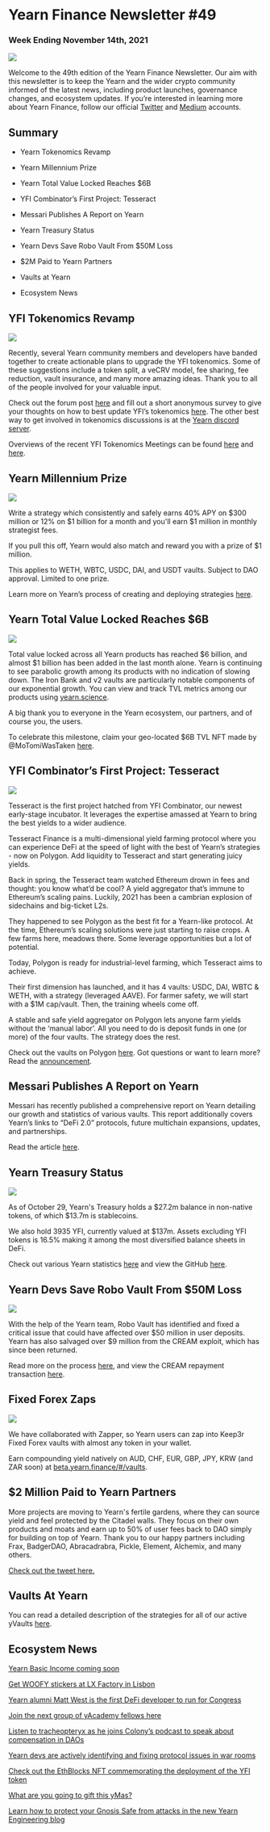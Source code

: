 # Yearn Finance Newsletter #49

### Week Ending November 14th, 2021

![](image1.png)

Welcome to the 49th edition of the Yearn Finance Newsletter. Our aim with this newsletter is to keep the Yearn and the wider crypto community informed of the latest news, including product launches, governance changes, and ecosystem updates. If you’re interested in learning more about Yearn Finance, follow our official [Twitter](https://twitter.com/iearnfinance) and [Medium](https://medium.com/iearn) accounts.

## Summary

-   Yearn Tokenomics Revamp

-   Yearn Millennium Prize

-   Yearn Total Value Locked Reaches $6B

-   YFI Combinator’s First Project: Tesseract

-   Messari Publishes A Report on Yearn

-   Yearn Treasury Status

-   Yearn Devs Save Robo Vault From $50M Loss

-   $2M Paid to Yearn Partners

-   Vaults at Yearn

-   Ecosystem News


## YFI Tokenomics Revamp

![](image2.png)

Recently, several Yearn community members and developers have banded together to create actionable plans to upgrade the YFI tokenomics. Some of these suggestions include a token split, a veCRV model, fee sharing, fee reduction, vault insurance, and many more amazing ideas. Thank you to all of the people involved for your valuable input.

Check out the forum post [here](https://gov.yearn.finance/t/call-for-ideas-yfi-tokenomics-revamp/11573/1) and fill out a short anonymous survey to give your thoughts on how to best update YFI’s tokenomics [here](https://twitter.com/wot_is_goin_on/status/1457051296909959171?s=21). The other best way to get involved in tokenomics discussions is at the [Yearn discord server](https://discord.com/invite/A7VwrCCWDu).

Overviews of the recent YFI Tokenomics Meetings can be found [here](https://www.notion.so/Tokenomics-Event-4942f645a4a546669996fcc945403776) and [here](https://docs.google.com/document/d/1Xz_0Yi1LwdZZh2ry50v4w94qc-2h5QTiNkJpVF17daI/edit).

## Yearn Millennium Prize

![](image3.png)

Write a strategy which consistently and safely earns 40% APY on $300 million or 12% on $1 billion for a month and you'll earn $1 million in monthly strategist fees.

If you pull this off, Yearn would also match and reward you with a prize of $1 million.

This applies to WETH, WBTC, USDC, DAI, and USDT vaults. Subject to DAO approval. Limited to one prize.

Learn more on Yearn’s process of creating and deploying strategies [here](https://twitter.com/flashfish0x/status/1460246273488044036?s=21).

## Yearn Total Value Locked Reaches $6B

![](image4.png)

Total value locked across all Yearn products has reached $6 billion, and almost $1 billion has been added in the last month alone. Yearn is continuing to see parabolic growth among its products with no indication of slowing down. The Iron Bank and v2 vaults are particularly notable components of our exponential growth. You can view and track TVL metrics among our products using [yearn.science](https://yearn.science/). 

A big thank you to everyone in the Yearn ecosystem, our partners, and of course you, the users.

To celebrate this milestone, claim your geo-located $6B TVL NFT made by @MoTomiWasTaken [here](https://6b-pill.glitch.me/).

## YFI Combinator’s First Project: Tesseract

![](image5.png)

Tesseract is the first project hatched from YFI Combinator, our newest early-stage incubator. It leverages the expertise amassed at Yearn to bring the best yields to a wider audience.

Tesseract Finance is a multi-dimensional yield farming protocol where you can experience DeFi at the speed of light with the best of Yearn’s strategies - now on Polygon. Add liquidity to Tesseract and start generating juicy yields.

Back in spring, the Tesseract team watched Ethereum drown in fees and thought: you know what’d be cool? A yield aggregator that’s immune to Ethereum’s scaling pains. Luckily, 2021 has been a cambrian explosion of sidechains and big-ticket L2s. 

They happened to see Polygon as the best fit for a Yearn-like protocol. At the time, Ethereum’s scaling solutions were just starting to raise crops. A few farms here, meadows there. Some leverage opportunities but a lot of potential.

Today, Polygon is ready for industrial-level farming, which Tesseract aims to achieve. 

Their first dimension has launched, and it has 4 vaults: USDC, DAI, WBTC & WETH, with a strategy (leveraged AAVE). For farmer safety, we will start with a $1M cap/vault. Then, the training wheels come off.

A stable and safe yield aggregator on Polygon lets anyone farm yields without the ‘manual labor’. All you need to do is deposit funds in one (or more) of the four vaults. The strategy does the rest.

Check out the vaults on Polygon [here](https://tesr.finance/#/). Got questions or want to learn more? Read the [announcement](https://medium.com/tesseract-finance/the-genesis-of-tesseract-finance-9b73400a05b1).

## Messari Publishes A Report on Yearn

Messari has recently published a comprehensive report on Yearn detailing our growth and statistics of various vaults. This report additionally covers Yearn’s links to “DeFi 2.0” protocols, future multichain expansions, updates, and partnerships. 

Read the article [here](https://messari.io/article/yearning-for-yearn).

## Yearn Treasury Status

![](image6.png)

As of October 29, Yearn's Treasury holds a $27.2m balance in non-native tokens, of which $13.7m is stablecoins. 

We also hold 3935 YFI, currently valued at $137m. Assets excluding YFI tokens is 16.5% making it among the most diversified balance sheets in DeFi.

Check out various Yearn statistics [here](https://yearn.vision/) and view the GitHub [here](https://github.com/BobTheBuidler/yearn-exporter/tree/treasury).

## Yearn Devs Save Robo Vault From $50M Loss

![](image7.png)

With the help of the Yearn team, Robo Vault has identified and fixed a critical issue that could have affected over $50 million in user deposits. Yearn has also salvaged over $9 million from the CREAM exploit, which has since been returned.

Read more on the process [here](https://medium.com/@RoboVault/post-mortem-next-steps-3556820b7470), and view the CREAM repayment transaction [here](https://twitter.com/iearnfinance/status/1453681370698502148).

## Fixed Forex Zaps

![](image8.png)

We have collaborated with Zapper, so Yearn users can zap into Keep3r Fixed Forex vaults with almost any token in your wallet. 

Earn compounding yield natively on AUD, CHF, EUR, GBP, JPY, KRW (and ZAR soon) at [beta.yearn.finance/#/vaults](http://beta.yearn.finance/#/vaults).

## $2 Million Paid to Yearn Partners

More projects are moving to Yearn's fertile gardens, where they can source yield and feel protected by the Citadel walls. They focus on their own products and moats and earn up to 50% of user fees back to DAO simply for building on top of Yearn. Thank you to our happy partners including Frax, BadgerDAO, Abracadrabra, Pickle, Element, Alchemix, and many others.

[Check out the tweet here.](https://twitter.com/iearnfinance/status/1456736892376989697?s=21)

## Vaults At Yearn

You can read a detailed description of the strategies for all of our active yVaults [here](https://medium.com/yearn-state-of-the-vaults/the-vaults-at-yearn-9237905ffed3).

## Ecosystem News

[Yearn Basic Income coming soon](https://twitter.com/0x7171/status/1451584344213135392)

[Get WOOFY stickers at LX Factory in Lisbon](https://twitter.com/saltyfacu/status/1450786439306924036)

[Yearn alumni Matt West is the first DeFi developer to run for Congress](https://twitter.com/CoinDesk/status/1450218098246701056)

[Join the next group of yAcademy fellows here](https://twitter.com/iearnfinance/status/1450561465463672832)

[Listen to tracheopteryx as he joins Colony’s podcast to speak about compensation in DAOs](https://twitter.com/joincolony/status/1450159578268807169)

[Yearn devs are actively identifying and fixing protocol issues in war rooms](https://twitter.com/iearnfinance/status/1454092767580327938)

[Check out the EthBlocks NFT commemorating the deployment of the YFI token](https://twitter.com/iearnfinance/status/1459238290394009600?s=21)

[What are you going to gift this yMas?](https://twitter.com/y___gift/status/1459947639299051524?s=21)

[Learn how to protect your Gnosis Safe from attacks in the new Yearn Engineering blog](https://mirror.xyz/yearn-finance-engineering.eth/9uInM_sCrogPBs5qkFSNF6qe-32-0XLN5bty5wKLVqU)